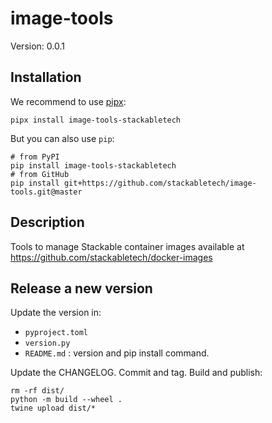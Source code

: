 # image-tools

Version: 0.0.1

## Installation

We recommend to use [pipx](https://pypa.github.io/pipx/):

    pipx install image-tools-stackabletech

But you can also use `pip`:

    # from PyPI
    pip install image-tools-stackabletech
    # from GitHub
    pip install git+https://github.com/stackabletech/image-tools.git@master

## Description

Tools to manage Stackable container images available at https://github.com/stackabletech/docker-images

## Release a new version

Update the version in:

* `pyproject.toml`
* `version.py`
* `README.md` : version and pip install command.

Update the CHANGELOG.
Commit and tag.
Build and publish:

    rm -rf dist/
    python -m build --wheel .
    twine upload dist/*

